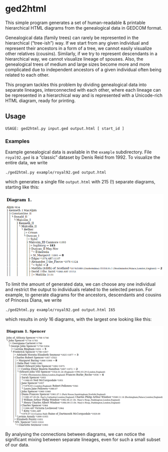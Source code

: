# ged2html

This simple program generates a set of human-readable & printable hierarchical HTML diagrams from the genealogical data in GEDCOM format.

Genealogical data (family trees) can rarely be represented in the hierarchical (“tree-ish”) way. If we start from any given individual and represent their ancestors in a form of a tree, we cannot easily visualize other relatives (cousins). Similarly, if we try to represent descendants in a hierarchical way, we cannot visualize lineage of spouses. Also, the genealogical trees of medium and large sizes become more and more complicated due to independent ancestors of a given individual often being related to each other.

This program tackles this problem by dividing genealogical data into separate lineages, interconnected with each other, where each lineage can be represented in a hierarchical way and is represented with a Unicode-rich HTML diagram, ready for printing.

## Usage

```
USAGE: ged2html.py input.ged output.html [ start_id ]
```

### Examples

Example genealogical data is available in the `example` subdirectory. File `royal92.ged` is a “classic” dataset by Denis Reid from 1992. To visualize the entire data, we write

```
./ged2html.py example/royal92.ged output.html
```

which generates a single file `output.html` with 215 (!) separate diagrams, starting like this:

![all.png](https://raw.githubusercontent.com/develancer/ged2html/master/example/all.png)

To limit the amount of generated data, we can choose any one individual and restrict the output to individuals related to the selected person. For example, to generate diagrams for the ancestors, descendants and cousins of Princess Diana, we write

```
./ged2html.py example/royal92.ged output.html I65
```

which results in *only* 16 diagrams, with the largest one looking like this:

![diana.png](https://raw.githubusercontent.com/develancer/ged2html/master/example/diana.png)

By analysing the connections between diagrams, we can notice the significant mixing between separate lineages, even for such a small subset of our data.